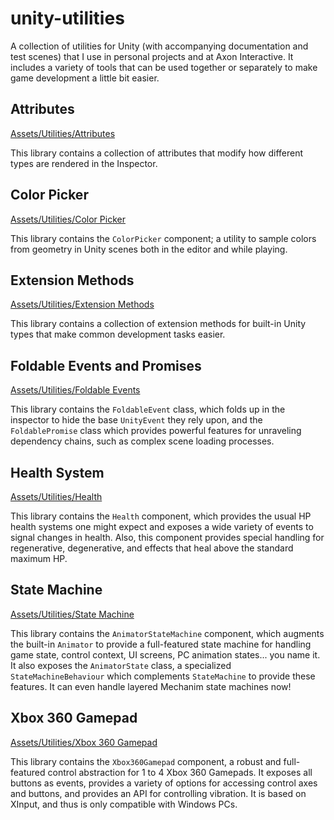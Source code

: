unity-utilities
===============

A collection of utilities for Unity (with accompanying documentation and test scenes) that I use in personal projects and at Axon Interactive. It includes a variety of tools that can be used together or separately to make game development a little bit easier.

## Attributes

[Assets/Utilities/Attributes](https://github.com/DigitalMachinist/unity-utilities/tree/master/Assets/Utilities/Attributes)

This library contains a collection of attributes that modify how different types are rendered in the Inspector.

## Color Picker

[Assets/Utilities/Color Picker](https://github.com/DigitalMachinist/unity-utilities/tree/master/Assets/Utilities/Color%20Picker)

This library contains the ```ColorPicker``` component; a utility to sample colors from geometry in Unity scenes both in the editor and while playing.

## Extension Methods

[Assets/Utilities/Extension Methods](https://github.com/DigitalMachinist/unity-utilities/tree/master/Assets/Utilities/Extension%20Methods)

This library contains a collection of extension methods for built-in Unity types that make common development tasks easier.

## Foldable Events and Promises

[Assets/Utilities/Foldable Events](https://github.com/DigitalMachinist/unity-utilities/tree/master/Assets/Utilities/Foldable%20Events)

This library contains the ```FoldableEvent``` class, which folds up in the inspector to hide the base ```UnityEvent``` they rely upon, and the ```FoldablePromise``` class which provides powerful features for unraveling dependency chains, such as complex scene loading processes.

## Health System

[Assets/Utilities/Health](https://github.com/DigitalMachinist/unity-utilities/tree/master/Assets/Utilities/Health)

This library contains the ```Health``` component, which provides the usual HP health systems one might expect and exposes a wide variety of events to signal changes in health. Also, this component provides special handling for regenerative, degenerative, and effects that heal above the standard maximum HP.

## State Machine

[Assets/Utilities/State Machine](https://github.com/DigitalMachinist/unity-utilities/tree/master/Assets/Utilities/State%20Machine)

This library contains the ```AnimatorStateMachine``` component, which augments the built-in ```Animator``` to provide a full-featured state machine for handling game state, control context, UI screens, PC animation states... you name it. It also exposes the ```AnimatorState``` class, a specialized ```StateMachineBehaviour``` which complements ```StateMachine``` to provide these features. It can even handle layered Mechanim state machines now!

## Xbox 360 Gamepad

[Assets/Utilities/Xbox 360 Gamepad](https://github.com/DigitalMachinist/unity-utilities/tree/master/Assets/Utilities/Xbox%20360%20Gamepad)

This library contains the ```Xbox360Gamepad``` component, a robust and full-featured control abstraction for 1 to 4 Xbox 360 Gamepads. It exposes all buttons as events, provides a variety of options for accessing control axes and buttons, and provides an API for controlling vibration. It is based on XInput, and thus is only compatible with Windows PCs.
